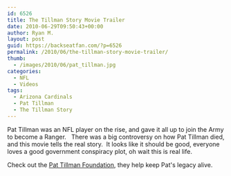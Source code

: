 ```yaml
---
id: 6526
title: The Tillman Story Movie Trailer
date: 2010-06-29T09:50:43+00:00
author: Ryan M.
layout: post
guid: https://backseatfan.com/?p=6526
permalink: /2010/06/the-tillman-story-movie-trailer/
thumb:
  - /images/2010/06/pat_tillman.jpg
categories:
  - NFL
  - Videos
tags:
  - Arizona Cardinals
  - Pat Tillman
  - The Tillman Story
---
```


<div class="entry">
  <p>
  </p>

  <p>
    Pat Tillman was an NFL player on the rise, and gave it all up to join the Army to become a Ranger.   There was a big controversy on how Pat Tillman died, and this movie tells the real story.  It looks like it should be good, everyone loves a good government conspiracy plot, oh wait this is real life.
  </p>

  <p>
    Check out the <a href="https://www.pattillmanfoundation.org/">Pat Tillman Foundation</a>, they help keep Pat's legacy alive.
  </p>
</div>
